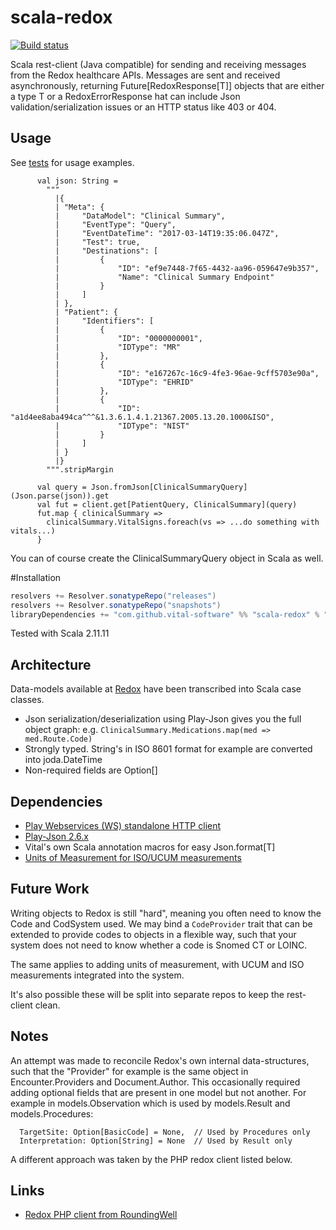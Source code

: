 # scala-redox

[![Build status](https://badge.buildkite.com/b0bbb5518c0cee6021cd4f31c5ac97537aa0a2a17bf88bee2b.svg)](https://buildkite.com/vital/scala-redox)

Scala rest-client (Java compatible) for sending and receiving messages from the Redox healthcare APIs. Messages are sent
and received asynchronously, returning Future[RedoxResponse[T]] objects that are either a type T or a RedoxErrorResponse 
hat can include Json validation/serialization issues or an HTTP status like 403 or 404.

## Usage
See [tests](https://github.com/vital-software/scala-redox/tree/master/src/test/scala/com/github/vitalsoftware/scalaredox) for usage examples.

```
      val json: String =
        """
          |{
          |	"Meta": {
          |		"DataModel": "Clinical Summary",
          |		"EventType": "Query",
          |		"EventDateTime": "2017-03-14T19:35:06.047Z",
          |		"Test": true,
          |		"Destinations": [
          |			{
          |				"ID": "ef9e7448-7f65-4432-aa96-059647e9b357",
          |				"Name": "Clinical Summary Endpoint"
          |			}
          |		]
          |	},
          |	"Patient": {
          |		"Identifiers": [
          |			{
          |				"ID": "0000000001",
          |				"IDType": "MR"
          |			},
          |			{
          |				"ID": "e167267c-16c9-4fe3-96ae-9cff5703e90a",
          |				"IDType": "EHRID"
          |			},
          |			{
          |				"ID": "a1d4ee8aba494ca^^^&1.3.6.1.4.1.21367.2005.13.20.1000&ISO",
          |				"IDType": "NIST"
          |			}
          |		]
          |	}
          |}
        """.stripMargin

      val query = Json.fromJson[ClinicalSummaryQuery](Json.parse(json)).get
      val fut = client.get[PatientQuery, ClinicalSummary](query)
      fut.map { clinicalSummary =>
        clinicalSummary.VitalSigns.foreach(vs => ...do something with vitals...)
      }
```

You can of course create the ClinicalSummaryQuery object in Scala as well.

#Installation

```scala
resolvers += Resolver.sonatypeRepo("releases")
resolvers += Resolver.sonatypeRepo("snapshots")
libraryDependencies += "com.github.vital-software" %% "scala-redox" % "0.92"
```

Tested with Scala 2.11.11

## Architecture
Data-models available at [Redox](https://developer.redoxengine.com/) have been transcribed into Scala case classes.

 - Json serialization/deserialization using Play-Json gives you the full
   object graph: e.g. `ClinicalSummary.Medications.map(med => med.Route.Code)`
 - Strongly typed. String's in ISO 8601 format for example are converted into joda.DateTime
 - Non-required fields are Option[]

## Dependencies
 - [Play Webservices (WS) standalone HTTP client](https://github.com/playframework/play-ws)
 - [Play-Json 2.6.x](https://github.com/playframework/play-json)
 - Vital's own Scala annotation macros for easy Json.format[T]
 - [Units of Measurement for ISO/UCUM measurements](https://github.com/unitsofmeasurement/uom-systems)

## Future Work
Writing objects to Redox is still "hard", meaning you often need to know the Code and CodSystem used. We may bind a
`CodeProvider` trait that can be extended to provide codes to objects in a flexible way, such that your system
does not need to know whether a code is Snomed CT or LOINC.

The same applies to adding units of measurement, with UCUM and ISO measurements integrated into the system.

It's also possible these will be split into separate repos to keep the rest-client clean.

## Notes
An attempt was made to reconcile Redox's own internal data-structures, such that the "Provider" for example is the same
object in Encounter.Providers and Document.Author. This occasionally required adding optional fields that are present
in one model but not another. For example in models.Observation which is used by models.Result and models.Procedures:
```
  TargetSite: Option[BasicCode] = None,  // Used by Procedures only
  Interpretation: Option[String] = None  // Used by Result only
```

A different approach was taken by the PHP redox client listed below.

## Links
 - [Redox PHP client from RoundingWell](https://github.com/RoundingWellOS/redox-php)
